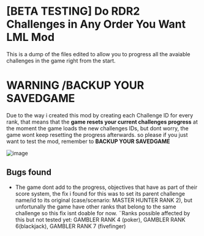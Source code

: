# [BETA TESTING] Do RDR2 Challenges in Any Order You Want LML Mod
This is a dump of the files edited to allow you to progress all the avaiable challenges in the game right from the start.
# WARNING /BACKUP YOUR SAVEDGAME
Due to the way i created this mod by creating each Challenge ID for every rank, 
that means that the **game resets your current challenges progress** at the moment the game loads the new challenges IDs,
but dont worry, the game wont keep resetting the progress afterwards.
so please if you just want to test the mod, remember to **BACKUP YOUR SAVEDGAME**

![image](https://user-images.githubusercontent.com/62562208/162847227-d1132dae-8f92-4cb4-9cb3-6e9cb21cf782.png)

## Bugs found
+ The game dont add to the progress, objectives that have <scoreSource type="StatsGoalScoreSourceScript"> as part of their score system, the fix i found for this was to set its parent challenge name/id to its original (case/scenario: MASTER HUNTER RANK 2), but unfortunally the game have other ranks that belong to the same challenge so this fix isnt doable for now.
  ¨Ranks possible affected by this but not tested yet: GAMBLER RANK 4 (poker), GAMBLER RANK 6(blackjack), GAMBLER RANK 7 (fivefinger)
